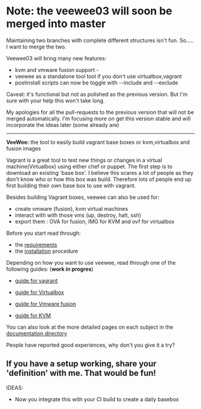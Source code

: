 # Note: the veewee03 will soon be merged into master

Maintaining two branches with complete different structures isn't fun. So..... I want to merge the two.

Veewee03 will bring many new features:

- kvm and vmware fusion support -
- veewee as a standalone tool tool if you don't use virtualbox,vagrant 
- postinstall scripts can now be toggle with --include and --exclude

Caveat: it's functional but not as polished as the previous version. But I'm sure with your help this won't take long.

My apologies for all the pull-requests to the previous version that will not be merged automatically. I'm focusing more on get this version stable and will incorporate the ideas later (some already are)

---
**VeeWee:** the tool to easily build vagrant base boxes or kvm,virtualbox and fusion images

Vagrant is a great tool to test new things or changes in a virtual machine(Virtualbox) using either chef or puppet.
The first step is to download an existing 'base box'. I believe this scares a lot of people as they don't know who or how this box was build. Therefore lots of people end up first building their own base box to use with vagrant.

Besides building Vagrant boxes, veewee can also be used for:

- create vmware (fusion), kvm  virtual machines 
- interact with with those vms (up, destroy, halt, ssh)
- export them : OVA for fusion, IMG for KVM and ovf for virtualbox

Before you start read through:

- the [requirements](doc/requirements)
- the [installation](doc/installation) procedure

Depending on how you want to use veewee, read through one of the following guides: (**work in progres**)

- [guide for vagrant](doc/vagrant)

- [guide for Virtualbox](doc/vbox)
- [guide for Vmware fusion](doc/fusion)
- [guide for KVM](doc/kvm)

You can also look at the more detailed pages on each subject in the [documentation directory](doc)

People have reported good experiences, why don't you give it a try?

## If you have a setup working, share your 'definition' with me. That would be fun! 

IDEAS:

- Now you integrate this with your CI build to create a daily basebox
